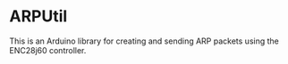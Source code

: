 # ARPUtil
This is an Arduino library for creating and sending ARP packets using the ENC28j60 controller.
